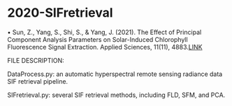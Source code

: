 # 2020-SIFretrieval

• Sun, Z., Yang, S., Shi, S., & Yang, J. (2021). The Effect of Principal Component Analysis Parameters on Solar-Induced Chlorophyll Fluorescence Signal Extraction. Applied Sciences, 11(11), 4883.[LINK](https://doi.org/10.3390/app11114883)

FILE DESCRIPTION:

DataProcess.py: an automatic hyperspectral remote sensing radiance data SIF retrieval pipeline.

SIFretrieval.py: several SIF retrieval methods, including FLD, SFM, and PCA.
